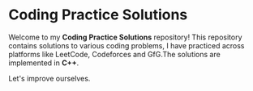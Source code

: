 # Coding Practice Solutions

Welcome to my **Coding Practice Solutions** repository! This repository contains solutions to various coding problems, I have practiced across platforms like LeetCode, Codeforces and GfG.The solutions are implemented in **C++**.

Let's improve ourselves.

